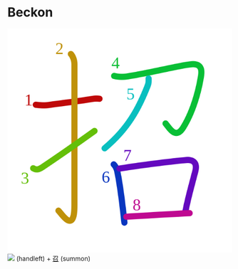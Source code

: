 # Beckon
![62db](Kanji/kanji-colorize/62db.svg)
![](http://www.kanjidamage.com/assets/radsmall/hand-aafaca9c6c732e8c5cbc36a76c32a05e6a94bf3bd18976c360e42bf73dc0c1cd.jpg) (handleft)  + [召](Kanji/kanji-dict/召.md) (summon)